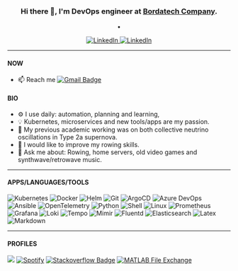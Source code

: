<h3 align="center">Hi there 👋, I'm DevOps engineer at <a href="https://www.bordatech.com/">Bordatech Company</a>.</h3>
<p align="center">•</p>
<p align="center">
    <a href="https://www.linkedin.com/in/bulmust/" target="_blank">
        <img alt="LinkedIn" src="https://img.shields.io/badge/linkedin-%230077B5.svg?&style=for-the-badge&logo=linkedin&logoColor=white"
        />
    </a>
    <a href="https://bulmus.org/" target="_blank">
        <img alt="LinkedIn" src="https://img.shields.io/badge/About%20me-000000?style=for-the-badge&logo=About.me&logoColor=white"
        />
    </a>
</p>


---

#### NOW
- 📫 Reach me [![Gmail Badge](https://img.shields.io/badge/-Gmail-c14438?style=flat-square&logo=Gmail&logoColor=white&link=mailto:bulmust@gmail.com)](mailto:bulmust2@gmail.com)

#### BIO
- ⚙️ I use daily: automation, planning and learning,
- 💡 Kubernetes, microservices and new tools/apps are my passion.
- 🔭 My previous academic working was on both collective neutrino oscillations in Type 2a supernova.
- 🚣 I would like to improve my rowing skills.
- 💬 Ask me about: Rowing, home servers, old video games and synthwave/retrowave music.

---

#### APPS/LANGUAGES/TOOLS

![Kubernetes](https://img.shields.io/badge/kubernetes-%23326ce5.svg?style=for-the-badge&logo=kubernetes&logoColor=white)
![Docker](https://img.shields.io/badge/docker-%230db7ed.svg?style=for-the-badge&logo=docker&logoColor=white)
![Helm](https://img.shields.io/badge/Helm-277A9F?style=for-the-badge&logo=Helm&logoColor=white)
![Git](https://img.shields.io/badge/Git-F05032.svg?style=for-the-badge&logo=Git&logoColor=white)
![ArgoCD](https://img.shields.io/badge/ArgoCD-58953A?style=for-the-badge&logo=ArgoCD&logoColor=white)
![Azure DevOps](https://img.shields.io/badge/Azure%20DevOps-0078D7?style=for-the-badge&logo=Azure%20DevOps&logoColor=white)
![Ansible](https://img.shields.io/badge/Ansible-EE0000?style=for-the-badge&logo=Ansible&logoColor=white)
![OpenTelemetry](https://img.shields.io/badge/OpenTelemetry-0077C8?style=for-the-badge&logo=OpenTelemetry&logoColor=white)
![Python](https://img.shields.io/badge/Python-3776AB.svg?style=for-the-badge&logo=Python&logoColor=white)
![Shell](https://img.shields.io/badge/Shell-121011?style=for-the-badge&logo=gnu-bash&logoColor=white)
![Linux](https://img.shields.io/badge/Linux-FCC624?style=for-the-badge&logo=linux&logoColor=black)
![Prometheus](https://img.shields.io/badge/Prometheus-E6522C?style=for-the-badge&logo=Prometheus&logoColor=white)
![Grafana](https://img.shields.io/badge/grafana-%23F46800.svg?style=for-the-badge&logo=grafana&logoColor=white)
![Loki](https://img.shields.io/badge/Loki-2f8132?style=for-the-badge&logo=Loki&logoColor=white)
![Tempo](https://img.shields.io/badge/Tempo-2f8132?style=for-the-badge&logo=Tempo&logoColor=white)
![Mimir](https://img.shields.io/badge/Mimir-2f8132?style=for-the-badge&logo=Mimir&logoColor=white)
![Fluentd](https://img.shields.io/badge/Fluentd-0E83CD?style=for-the-badge&logo=Fluentd&logoColor=white)
![Elasticsearch](https://img.shields.io/badge/Elasticsearch-005571?style=for-the-badge&logo=Elasticsearch&logoColor=white)
![Latex](https://img.shields.io/badge/LaTeX-008080.svg?style=for-the-badge&logo=LaTeX&logoColor=white)
![Markdown](https://img.shields.io/badge/Markdown-000000.svg?style=for-the-badge&logo=Markdown&logoColor=white)

---

#### PROFILES

![](https://komarev.com/ghpvc/?username=bulmust)
[![Spotify](https://img.shields.io/badge/-Spotify-66b758?style=flat-square&labelColor=66b758&logo=spotify&logoColor=white&link=https://open.spotify.com/user/samuelterra22?si=20d86b9a591043b1)](https://open.spotify.com/user/11126742442)
[![Stackoverflow Badge](https://img.shields.io/badge/-Stackoverflow-4CA143?style=flat-square&logo=Stackoverflow&logoColor=white&link=https://stackoverflow.com/users/9738556/samuel)](https://stackoverflow.com/users/10640063/taygun-bulmu%c5%9f)
[![MATLAB File Exchange](https://www.mathworks.com/matlabcentral/images/matlab-file-exchange.svg)](https://nl.mathworks.com/matlabcentral/profile/authors/15217793)